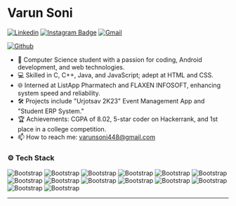 # Varun Soni



[![Linkedin](https://img.shields.io/badge/-LinkedIn-blue?style=flat&logo=Linkedin&logoColor=white)](https://www.linkedin.com/in/varun-soni-26a728228/)
[![Instagram Badge](https://img.shields.io/badge/-Instagram-purple?logo=instagram&logoColor=white&link=https://instagram.com/varun.soni.9484/)](https://www.instagram.com/varun.soni.9484)
[![Gmail](https://img.shields.io/badge/-Gmail-c14438?style=flat&logo=Gmail&logoColor=white)](mailto:varunsoni448@gmail.com)

[![Github](https://img.shields.io/github/followers/VarunSoni01?label=Follow&style=social)](https://github.com/VarunSoni01)

- 🚀 Computer Science student with a passion for coding, Android development, and web technologies.
- 💻 Skilled in C, C++, Java, and JavaScript; adept at HTML and CSS.
- 🌐 Interned at ListApp Pharmatech and FLAXEN INFOSOFT, enhancing system speed and reliability.
- 🛠️ Projects include "Urjotsav 2K23" Event Management App and "Student ERP System."
- 🏆 Achievements: CGPA of 8.02, 5-star coder on Hackerrank, and 1st place in a college competition.
- 📫 How to reach me: varunsoni448@gmail.com



### ⚙️ Tech Stack

![Bootstrap](https://img.shields.io/badge/-C-05122A?style=flat&logo=C&color=353535) ![Bootstrap](https://img.shields.io/badge/-C%2B%2B-05122A?style=flat&logo=C++&color=353535) ![Bootstrap](https://img.shields.io/badge/-Java-05122A?style=flat&logo=Java&color=353535) ![Bootstrap](https://img.shields.io/badge/-JavaScript-05122A?style=flat&logo=JavaScript&color=353535) ![Bootstrap](https://img.shields.io/badge/-HTML%20-05122A?style=flat&logo=HTML&color=353535) ![Bootstrap](https://img.shields.io/badge/-CSS-05122A?style=flat&logo=CSS&color=353535) ![Bootstrap](https://img.shields.io/badge/-Retrofit-05122A?style=flat&logo=Retrofit&color=353535) ![Bootstrap](https://img.shields.io/badge/-RestAPI-05122A?style=flat&logo=RestAPI&color=353535) ![Bootstrap](https://img.shields.io/badge/-Firebase-05122A?style=flat&logo=Firebase&color=353535) ![Bootstrap](https://img.shields.io/badge/-MySQL-05122A?style=flat&logo=MySQL&color=353535) ![Bootstrap](https://img.shields.io/badge/-Android%20Studio-05122A?style=flat&logo=Android-Studio&color=353535) ![Bootstrap](https://img.shields.io/badge/-VSCode-05122A?style=flat&logo=VSCode&color=353535) ![Bootstrap](https://img.shields.io/badge/-Git-05122A?style=flat&logo=Git&color=353535) ![Bootstrap](https://img.shields.io/badge/-Github-05122A?style=flat&logo=Github&color=353535)




---

